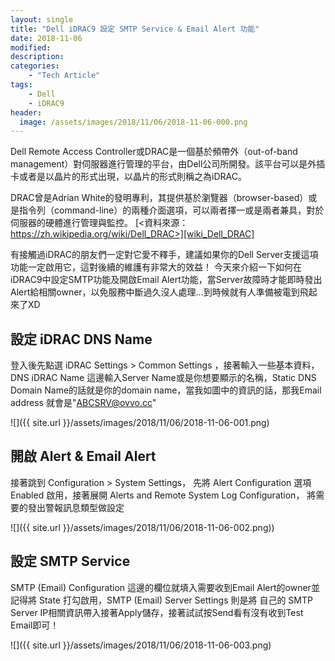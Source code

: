 ```yaml
---
layout: single
title: "Dell iDRAC9 設定 SMTP Service & Email Alert 功能"
date: 2018-11-06
modified:
description:
categories:
    - "Tech Article"
tags:
    - Dell
    - iDRAC9
header:
  image: /assets/images/2018/11/06/2018-11-06-000.png
---
```


Dell Remote Access Controller或DRAC是一個基於頻帶外（out-of-band management）對伺服器進行管理的平台，由Dell公司所開發。該平台可以是外插卡或者是以晶片的形式出現，以晶片的形式則稱之為iDRAC。

DRAC曾是Adrian White的發明專利，其提供基於瀏覽器（browser-based）或是指令列（command-line）的兩種介面選項，可以兩者擇一或是兩者兼具，對於伺服器的硬體進行管理與監控。
[<資料來源：https://zh.wikipedia.org/wiki/Dell_DRAC>][wiki_Dell_DRAC]


有接觸過iDRAC的朋友們一定對它愛不釋手，建議如果你的Dell Server支援這項功能一定啟用它，這對後續的維護有非常大的效益！
今天來介紹一下如何在iDRAC9中設定SMTP功能及開啟Email Alert功能，當Server故障時才能即時發出Alert給相關owner，以免服務中斷過久沒人處理...到時候就有人準備被電到飛起來了XD


## 設定 iDRAC DNS Name

登入後先點選 iDRAC Settings > Common Settings ，接著輸入一些基本資料，DNS iDRAC Name 這邊輸入Server Name或是你想要顯示的名稱，Static DNS Domain Name的話就是你的domain name，當我如圖中的資訊的話，那我Email address 就會是"ABCSRV@ovvo.cc"

![]({{ site.url }}/assets/images/2018/11/06/2018-11-06-001.png)


## 開啟 Alert & Email Alert

接著跳到 Configuration > System Settings， 先將 Alert Configuration 選項 Enabled 啟用，接著展開 Alerts and Remote System Log Configuration， 將需要的發出警報訊息類型做設定

![]({{ site.url }}/assets/images/2018/11/06/2018-11-06-002.png))


## 設定 SMTP Service

SMTP (Email) Configuration 這邊的欄位就填入需要收到Email Alert的owner並記得將 State 打勾啟用，SMTP (Email) Server Settings 則是將 自己的 SMTP Server IP相關資訊帶入接著Apply儲存，接著試試按Send看有沒有收到Test Email即可！


![]({{ site.url }}/assets/images/2018/11/06/2018-11-06-003.png)






[wiki_Dell_DRAC]: https://zh.wikipedia.org/wiki/Dell_DRAC
